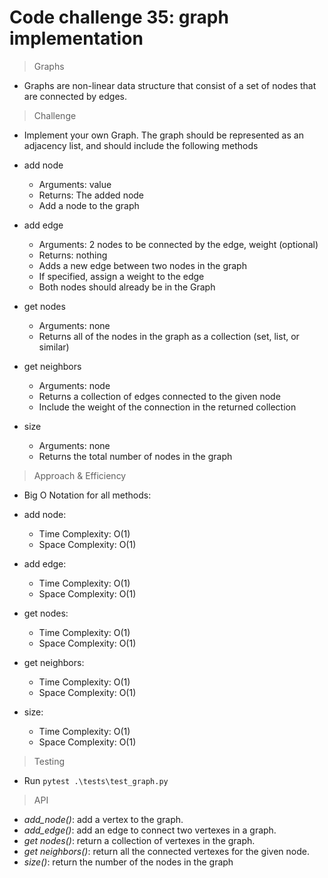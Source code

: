 # Code challenge 35: graph implementation 


> Graphs
- Graphs are non-linear data structure that consist of a set of nodes that are connected by edges.


>  Challenge
- Implement your own Graph. The graph should be represented as an adjacency list, and should include the following methods

- add node
  - Arguments: value
  - Returns: The added node
  - Add a node to the graph
- add edge
  - Arguments: 2 nodes to be connected by the edge, weight (optional)
  - Returns: nothing
  - Adds a new edge between two nodes in the graph
  - If specified, assign a weight to the edge
  - Both nodes should already be in the Graph
- get nodes
  - Arguments: none
  - Returns all of the nodes in the graph as a collection (set, list, or similar)
- get neighbors
  - Arguments: node
  - Returns a collection of edges connected to the given node
  - Include the weight of the connection in the returned collection
- size
  - Arguments: none
  - Returns the total number of nodes in the graph


>  Approach & Efficiency
- Big O Notation for all methods:

- add node:
  - Time Complexity: O(1)
  - Space Complexity: O(1)

- add edge:
  - Time Complexity: O(1)
  - Space Complexity: O(1)

- get nodes:
  - Time Complexity: O(1)
  - Space Complexity: O(1)

- get neighbors:
  - Time Complexity: O(1)
  - Space Complexity: O(1)

- size:
  - Time Complexity: O(1)
  - Space Complexity: O(1)


> Testing 
- Run `pytest .\tests\test_graph.py`
 

>  API

- _add_node()_: add a vertex to the graph.
- _add_edge()_: add an edge to connect two vertexes in a graph.
- _get nodes()_: return a collection of vertexes in the graph.
- _get neighbors()_: return all the connected vertexes for the given node.
- _size()_: return the number of the nodes in the graph